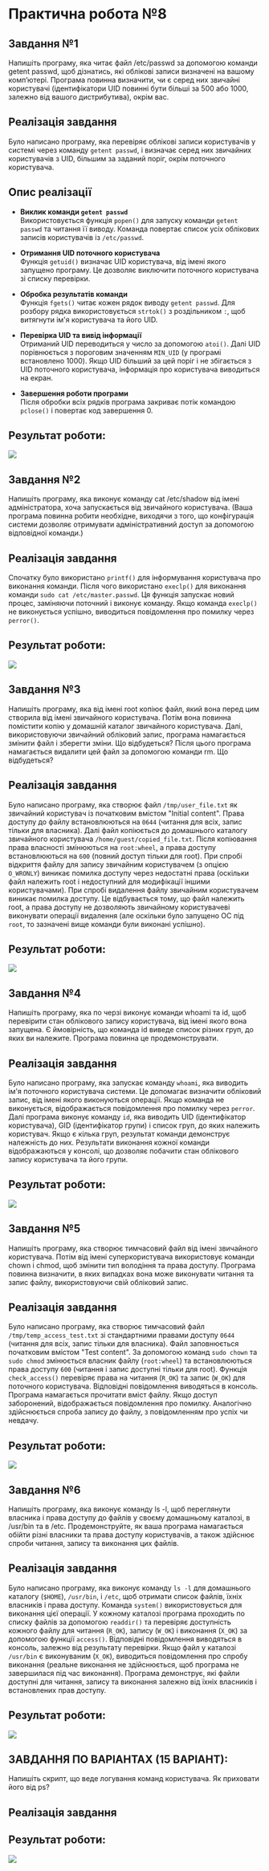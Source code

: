 # Практична робота №8
## Завдання №1
Напишіть програму, яка читає файл /etc/passwd за допомогою команди getent passwd, щоб дізнатись, які облікові записи визначені на вашому комп’ютері. Програма повинна визначити, чи є серед них звичайні користувачі (ідентифікатори UID повинні бути більші за 500 або 1000, залежно від вашого дистрибутива), окрім вас.
## Реалізація завдання
Було написано програму, яка перевіряє облікові записи користувачів у системі через команду `getent passwd`, і визначає серед них звичайних користувачів з UID, більшим за заданий поріг, окрім поточного користувача.

## Опис реалізації

+ **Виклик команди `getent passwd`**  
  Використовується функція `popen()` для запуску команди `getent passwd` та читання її виводу. Команда повертає список усіх облікових записів користувачів із `/etc/passwd`.

+ **Отримання UID поточного користувача**  
  Функція `getuid()` визначає UID користувача, від імені якого запущено програму. Це дозволяє виключити поточного користувача зі списку перевірки.

+ **Обробка результатів команди**  
  Функція `fgets()` читає кожен рядок виводу `getent passwd`. Для розбору рядка використовується `strtok()` з роздільником `:`, щоб витягнути ім'я користувача та його UID.

+ **Перевірка UID та вивід інформації**  
  Отриманий UID переводиться у число за допомогою `atoi()`. Далі UID порівнюється з пороговим значенням `MIN_UID` (у програмі встановлено 1000). Якщо UID більший за цей поріг і не збігається з UID поточного користувача, інформація про користувача виводиться на екран.

+ **Завершення роботи програми**  
  Після обробки всіх рядків програма закриває потік командою `pclose()` і повертає код завершення 0.

## Результат роботи:
![](images/1.png)

## Завдання №2
Напишіть програму, яка виконує команду cat /etc/shadow від імені адміністратора, хоча запускається від звичайного користувача. (Ваша програма повинна робити необхідне, виходячи з того, що конфігурація системи дозволяє отримувати адміністративний доступ за допомогою відповідної команди.)
## Реалізація завдання
Спочатку було використано `printf()` для інформування користувача про виконання команди. Після чого використано `execlp()` для виконання команди `sudo cat /etc/master.passwd`. Ця функція запускає новий процес, заміняючи поточний і виконує команду. Якщо команда `execlp()` не виконується успішно, виводиться повідомлення про помилку через `perror()`.

## Результат роботи:
![](images/2.png)


## Завдання №3
Напишіть програму, яка від імені root копіює файл, який вона перед цим створила від імені звичайного користувача. Потім вона повинна помістити копію у домашній каталог звичайного користувача. Далі, використовуючи звичайний обліковий запис, програма намагається змінити файл і зберегти зміни. Що відбудеться? Після цього програма намагається видалити цей файл за допомогою команди rm. Що відбудеться?
## Реалізація завдання
Було написано програму, яка створює файл `/tmp/user_file.txt` як звичайний користувач із початковим вмістом "Initial content". Права доступу до файлу встановлюються на `0644` (читання для всіх, запис тільки для власника). Далі файл копіюється до домашнього каталогу звичайного користувача `/home/guest/copied_file.txt`. Після копіювання права власності змінюються на `root:wheel`, а права доступу встановлюються на `600` (повний доступ тільки для root). При спробі відкриття файлу для запису звичайним користувачем (з опцією `O_WRONLY`) виникає помилка доступу через недостатні права (оскільки файл належить root і недоступний для модифікації іншими користувачами). При спробі видалення файлу звичайним користувачем виникає помилка доступу. Це відбувається тому, що файл належить root, а права доступу не дозволяють звичайному користувачеві виконувати операції видалення (але оскільки було запущено ОС під `root`, то зазначені вище команди були виконані успішно).
## Результат роботи:
![](images/3.png)


## Завдання №4
Напишіть програму, яка по черзі виконує команди whoami та id, щоб перевірити стан облікового запису користувача, від імені якого вона запущена. Є ймовірність, що команда id виведе список різних груп, до яких ви належите. Програма повинна це продемонструвати.
## Реалізація завдання
Було написано програму, яка запускає команду `whoami`, яка виводить ім'я поточного користувача системи. Це допомагає визначити обліковий запис, від імені якого виконуються операції. Якщо команда не виконується, відображається повідомлення про помилку через `perror`. Далі програма виконує команду `id`, яка виводить UID (ідентифікатор користувача), GID (ідентифікатор групи) і список груп, до яких належить користувач. Якщо є кілька груп, результат команди демонструє належність до них. Результати виконання кожної команди відображаються у консолі, що дозволяє побачити стан облікового запису користувача та його групи.
## Результат роботи:
![](images/4.png)


## Завдання №5
Напишіть програму, яка створює тимчасовий файл від імені звичайного користувача. Потім від імені суперкористувача використовує команди chown і chmod, щоб змінити тип володіння та права доступу. Програма повинна визначити, в яких випадках вона може виконувати читання та запис файлу, використовуючи свій обліковий запис.
## Реалізація завдання
Було написано програму, яка створює тимчасовий файл `/tmp/temp_access_test.txt` зі стандартними правами доступу `0644` (читання для всіх, запис тільки для власника). Файл заповнюється початковим вмістом "Test content". За допомогою команд `sudo chown` та `sudo chmod` змінюється власник файлу (`root:wheel`) та встановлюються права доступу `600` (читання і запис доступні тільки для root). Функція `check_access()` перевіряє права на читання (`R_OK`) та запис (`W_OK`) для поточного користувача. Відповідні повідомлення виводяться в консоль. Програма намагається прочитати вміст файлу. Якщо доступ заборонений, відображається повідомлення про помилку. Аналогічно здійснюється спроба запису до файлу, з повідомленням про успіх чи невдачу.
## Результат роботи:
![](images/5.png)


## Завдання №6
Напишіть програму, яка виконує команду ls -l, щоб переглянути власника і права доступу до файлів у своєму домашньому каталозі, в /usr/bin та в /etc. Продемонструйте, як ваша програма намагається обійти різні власники та права доступу користувачів, а також здійснює спроби читання, запису та виконання цих файлів.
## Реалізація завдання
Було написано програму, яка виконує команду `ls -l` для домашнього каталогу (`$HOME`), `/usr/bin`, і `/etc`, щоб отримати список файлів, їхніх власників і права доступу. Команда `system()` використовується для виконання цієї операції. У кожному каталозі програма проходить по списку файлів за допомогою `readdir()` та перевіряє доступність кожного файлу для читання (`R_OK`), запису (`W_OK`) і виконання (`X_OK`) за допомогою функції `access()`. Відповідні повідомлення виводяться в консоль, залежно від результату перевірки. Якщо файл у каталозі `/usr/bin` є виконуваним (`X_OK`), виводиться повідомлення про спробу виконання (реальне виконання не здійснюється, щоб програма не завершилася під час виконання). Програма демонструє, які файли доступні для читання, запису та виконання залежно від їхніх власників і встановлених прав доступу.
## Результат роботи:
![](images/6.png)


## ЗАВДАННЯ ПО ВАРІАНТАХ (15 ВАРІАНТ):
Напишіть скрипт, що веде логування команд користувача. Як приховати його від ps?
## Реалізація завдання

## Результат роботи:
![](images/7.png)
